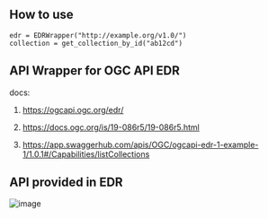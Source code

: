 ## How to use

```
edr = EDRWrapper("http://example.org/v1.0/")
collection = get_collection_by_id("ab12cd")
```

## API Wrapper for OGC API EDR
docs: 

1. https://ogcapi.ogc.org/edr/

1. https://docs.ogc.org/is/19-086r5/19-086r5.html

1. https://app.swaggerhub.com/apis/OGC/ogcapi-edr-1-example-1/1.0.1#/Capabilities/listCollections

## API provided in EDR

<div style="width: 40%; height: 40%">
  
  ![image](https://user-images.githubusercontent.com/25833953/227817417-634e85dc-7f0a-4600-846d-d96c69b7b9da.png)
  
</div>
